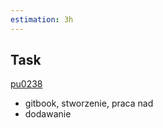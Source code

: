 ```yaml
---
estimation: 3h
---
```

## Task
[pu0238](https://github.com/orgs/web-stream/people/pu0238)

+ gitbook, stworzenie, praca nad
+ dodawanie

